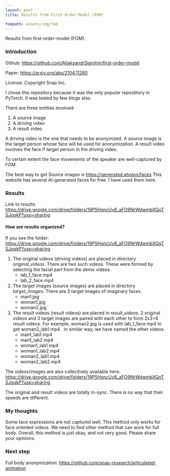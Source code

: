 ```yaml
---
layout: post
title: Results from First-Order-Model (FOM)

fompath: assets/img/fom
---
```


Results from first-order-model (FOM). 

### Introduction

Github: https://github.com/AliaksandrSiarohin/first-order-model

Paper: https://arxiv.org/abs/2104.11280

License: Copyright Snap Inc. 


I chose this repository because it was the only popular repostitory in PyTorch. It was tested by few blogs also. 

There are three entities involved:
1. A source image
2. A driving video
3. A result video

A driving video is the one that needs to be anonymized. A source image is the target person whose face will be used for anonymization. A result video involves the face if target person in the driving video. 

To certain extent the face movements of the speaker are well-captured by FOM. 

The best way to get Source images is https://generated.photos/faces
This website has several AI-generated faces for free. I have used them here. 

### Results

Link to results: https://drive.google.com/drive/folders/19P5HsncUv8_aFO9NrWdwmbXQoTSJoqkP?usp=sharing

#### How are results organized?

If you see the folder: https://drive.google.com/drive/folders/19P5HsncUv8_aFO9NrWdwmbXQoTSJoqkP?usp=sharing

1. The original videos (driving videos) are placed in directory *original_videos*. There are two such videos. These were formed by selecting the facial part from the demo videos. 
    - lab_1_face.mp4
    - lab_2_face.mp4
2. The target images (source images) are placed in directory *target_images*. There are 3 target images of imaginary faces. 
    - man1.jpg
    - woman1.jpg
    - woman2.jpg
3. The result videos (result videos) are placed in *result_videos*. 2 original videos and 3 target images are paired with each other to form 2x3=6 result videos. For example, woman2.jpg is used with lab_1_face.mp4 to get woman2_lab1.mp4 . In similar way, we have named the other videos. 
    - man1_lab1.mp4 
    - man1_lab2.mp4
    - woman1_lab1.mp4
    - woman1_lab2.mp4
    - woman2_lab1.mp4
    - woman2_lab2.mp4

The videos/images are also collectively available here: https://drive.google.com/drive/folders/19P5HsncUv8_aFO9NrWdwmbXQoTSJoqkP?usp=sharing

The original and result videos are totally in-sync. There is no way that their speeds are different. 

### My thoughts

Some face expressions are not captured well. This method only works for face oriented videos. We need to find other method that can work for full body. Overall, this method is just okay, and not very good. Please share your opinions. 

### Next step

Full body anonymization: https://github.com/snap-research/articulated-animation